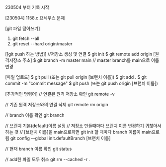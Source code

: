 230504 부터 기록 시작

[230504]
1158.c 요세푸스 문제



[git 파일 덮어쓰기]
1. git fetch --all
2. git reset --hard origin/master


[[git push 하는 방법]]
//저장소 생성 및 연결
$ git init
$ git remote add origin [원격저장소 주소]
$ git branch -m master main // master branch를 main으로 이름 변경


[파일 업로드]
$ git pull (또는 git pull origin [브랜치 이름])
$ git add .
$ git commit -m "commit message"
$ git push (또는 git push origin [브랜치 이름])


[추가적인 명령어]
// 연결된 원격 저장소 확인
git remote -v

// 기존 원격 저장소와의 연결 삭제
git remote rm origin

// branch 이름 확인
git branch

// 브랜치 기본(default)이름 설정
// 저장소 만들때마다 브랜치 이름 변경하기 귀찮아서 하는 것
// [브랜치 이름]을 main으로하면 git init 할 때마다 branch 이름이 main으로 됨
git config --global init.defaultBranch [브랜치 이름]

// 현재 branch 이름 확인
git status

// add한 파일 모두 취소
git rm --cached -r .


